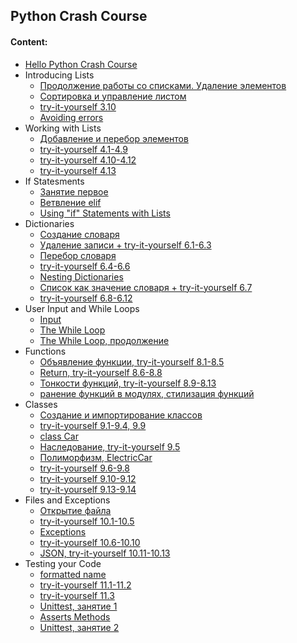 ## Python Crash Course

#### Content:
+ [Hello Python Crash Course](hello_pcc_world.py)
+ Introducing Lists
    - [Продолжение работы со списками. Удаление элементов](book3.py)
    - [Сортировка и управление листом](book3b.py)
    - [try-it-yourself 3.10](book3b_tiy310.py)
    - [Avoiding errors](book3c.py)
+ Working with Lists
    - [Добавление и перебор элементов](book4a.py)
    - [try-it-yourself 4.1-4.9](book4b.py)
    - [try-it-yourself 4.10-4.12](book4c.py)
    - [try-it-yourself 4.13](book4d.py)
+ If Statesments
    - [Занятие первое](book5.py)
    - [Ветвление elif](book5b.py)
    - [Using "if" Statements with Lists](book5c.py)
+ Dictionaries
    - [Создание словаря](book6a.py)
    - [Удаление записи + try-it-yourself 6.1-6.3](book6b.py)
    - [Перебор словаря](book6c.py)
    - [try-it-yourself 6.4-6.6](book6d.py)
    - [Nesting Dictionaries](book6e.py)
    - [Список как значение словаря + try-it-yourself 6.7](book6f.py)
    - [try-it-yourself 6.8-6.12](book6g.py)
+ User Input and While Loops
    - [Input](book7a.py)
    - [The While Loop](book7b.py)
    - [The While Loop, продолжение](book7c.py)
+ Functions
    - [Объявление функции, try-it-yourself 8.1-8.5](book8a.py)
    - [Return, try-it-yourself 8.6-8.8](book8b.py)
    - [Тонкости функций, try-it-yourself 8.9-8.13](book8c.py)
    - [ранение функций в модулях, стилизация функций](book8d.py)
+ Classes
    - [Создание и импортирование классов](book9a.py)
    - [try-it-yourself 9.1-9.4, 9.9](classes_book9.py)
    - [class Car](book9b.py)
    - [Наследование, try-it-yourself 9.5](book9c.py)
    - [Полиморфизм, ElectricCar](book9d.py)
    - [try-it-yourself 9.6-9.8](book9e.py)
    - [try-it-yourself 9.10-9.12](book9f.py)
    - [try-it-yourself 9.13-9.14](book9g.py)
+ Files and Exceptions
    - [Открытие файла](book10a.py)
    - [try-it-yourself 10.1-10.5](book10b.py)
    - [Exceptions](book10c.py)
    - [try-it-yourself 10.6-10.10](book10d.py)
    - [JSON, try-it-yourself 10.11-10.13](book10e.py)
+ Testing your Code
    - [formatted name](book11a.py)
    - [try-it-yourself 11.1-11.2](book11functions.py)
    - [try-it-yourself 11.3](book11classes.py)
    - [Unittest, занятие 1](book11test2.py)
    - [Asserts Methods](book11b.py)
    - [Unittest, занятие 2](book11test.py)

